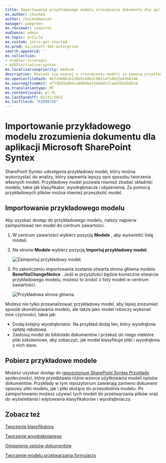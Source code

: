 ```yaml
---
title: Importowanie przykładowego modelu zrozumienia dokumentu dla aplikacji Microsoft SharePoint Syntex
ms.author: chucked
author: chuckedmonson
manager: pamgreen
ms.reviewer: ssquires
audience: admin
ms.topic: article
ms.custom: intro-get-started
ms.prod: microsoft-365-enterprise
search.appverid: ''
ms.collection:
- enabler-strategic
- m365initiative-syntex
ms.localizationpriority: medium
description: Dowiedz się więcej o zrozumieniu modeli za pomocą przykładowego modelu.
ms.openlocfilehash: 6e7c680bcb136b52e0b3c9821471d922d43b614b
ms.sourcegitcommit: af73b93a904ce8604be319e8dc7cadaf65d50534
ms.translationtype: MT
ms.contentlocale: pl-PL
ms.lasthandoff: 01/31/2022
ms.locfileid: "63009726"
---
```

# <a name="import-a-sample-document-understanding-model-for-microsoft-sharepoint-syntex"></a>Importowanie przykładowego modelu zrozumienia dokumentu dla aplikacji Microsoft SharePoint Syntex

SharePoint Syntex udostępnia przykładowy model, który można wykorzystać do analizy, który zapewnia lepszy opis sposobu tworzenia własnych modeli. Przykładowy model pozwala również zbadać składniki modelu, takie jak klasyfikator, wyodrębniacze i objaśnienia. Za pomocą przykładowych plików można również przeszkolić model.

## <a name="import-the-sample-model"></a>Importowanie przykładowego modelu

Aby uzyskać dostęp do przykładowego modelu, należy najpierw zaimportować ten model do centrum zawartości.

1. W centrum zawartości wybierz pozycję **Modele** , aby wyświetlić listę modeli.</br>
2. Na stronie **Modele** wybierz pozycję **Importuj przykładowy model**.</br>

    ![Zaimportuj przykładowy model.](../media/content-understanding/import-sample-model.png) </br>

3. Po zakończeniu importowania zostanie otwarta strona główna modelu **BenefitsChangeNotice** . Jeśli w przyszłości będzie konieczne otwarcie przykładowego modelu, możesz to zrobić z listy modeli w centrum zawartości. </br>

     ![Przykładowa strona główna.](../media/content-understanding/sample-home-page.png)</br>

Możesz nie tylko przeanalizować przykładowy model, aby lepiej zrozumieć sposób skonstruowania modelu, ale także jako model roboczy wykonać inne czynności, takie jak:

- Dodaj kolejny wyodrębniator. Na przykład dodaj ten, który wyodrębnia *opłatę rabatową*.
- Zastosuj model do biblioteki dokumentów i przekaż do niego niektóre pliki szkoleniowe, aby zobaczyć, jak model klasyfikuje pliki i wyodrębnia z nich dane.

## <a name="get-sample-models"></a>Pobierz przykładowe modele

Możesz uzyskać dostęp do [repozytorium SharePoint Syntex Przykłady](https://github.com/pnp/syntex-samples) społeczności, które przedstawia różne wzorce użytkowania modeli opisów dokumentów. Przykłady w tym repozytorium zawierają zarówno dokument opisowy pliki modelu, jak i pliki służące do przeszkolinia modelu. Po zaimportowaniu możesz używać tych modeli do przetwarzania plików oraz do wyświetlania i edytowania klasyfikatorów i wyodrębniaczy.

## <a name="see-also"></a>Zobacz też
[Tworzenie klasyfikatora](create-a-classifier.md)

[Tworzenie wyodrębnianego](create-an-extractor.md)

[Omówienie opisów dokumentów](document-understanding-overview.md)

[Tworzenie modelu przetwarzania formularzy](create-a-form-processing-model.md)  
